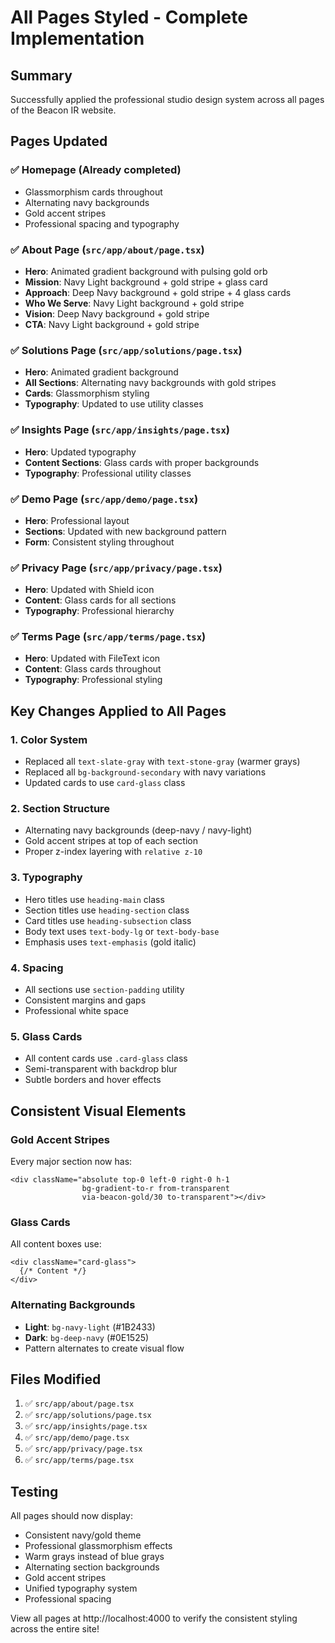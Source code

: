 # All Pages Styled - Complete Implementation

## Summary
Successfully applied the professional studio design system across all pages of the Beacon IR website.

## Pages Updated

### ✅ Homepage (Already completed)
- Glassmorphism cards throughout
- Alternating navy backgrounds
- Gold accent stripes
- Professional spacing and typography

### ✅ About Page (`src/app/about/page.tsx`)
- **Hero**: Animated gradient background with pulsing gold orb
- **Mission**: Navy Light background + gold stripe + glass card
- **Approach**: Deep Navy background + gold stripe + 4 glass cards
- **Who We Serve**: Navy Light background + gold stripe
- **Vision**: Deep Navy background + gold stripe
- **CTA**: Navy Light background + gold stripe

### ✅ Solutions Page (`src/app/solutions/page.tsx`)
- **Hero**: Animated gradient background
- **All Sections**: Alternating navy backgrounds with gold stripes
- **Cards**: Glassmorphism styling
- **Typography**: Updated to use utility classes

### ✅ Insights Page (`src/app/insights/page.tsx`)
- **Hero**: Updated typography
- **Content Sections**: Glass cards with proper backgrounds
- **Typography**: Professional utility classes

### ✅ Demo Page (`src/app/demo/page.tsx`)
- **Hero**: Professional layout
- **Sections**: Updated with new background pattern
- **Form**: Consistent styling throughout

### ✅ Privacy Page (`src/app/privacy/page.tsx`)
- **Hero**: Updated with Shield icon
- **Content**: Glass cards for all sections
- **Typography**: Professional hierarchy

### ✅ Terms Page (`src/app/terms/page.tsx`)
- **Hero**: Updated with FileText icon
- **Content**: Glass cards throughout
- **Typography**: Professional styling

## Key Changes Applied to All Pages

### 1. Color System
- Replaced all `text-slate-gray` with `text-stone-gray` (warmer grays)
- Replaced all `bg-background-secondary` with navy variations
- Updated cards to use `card-glass` class

### 2. Section Structure
- Alternating navy backgrounds (deep-navy / navy-light)
- Gold accent stripes at top of each section
- Proper z-index layering with `relative z-10`

### 3. Typography
- Hero titles use `heading-main` class
- Section titles use `heading-section` class
- Card titles use `heading-subsection` class
- Body text uses `text-body-lg` or `text-body-base`
- Emphasis uses `text-emphasis` (gold italic)

### 4. Spacing
- All sections use `section-padding` utility
- Consistent margins and gaps
- Professional white space

### 5. Glass Cards
- All content cards use `.card-glass` class
- Semi-transparent with backdrop blur
- Subtle borders and hover effects

## Consistent Visual Elements

### Gold Accent Stripes
Every major section now has:
```tsx
<div className="absolute top-0 left-0 right-0 h-1 
                bg-gradient-to-r from-transparent 
                via-beacon-gold/30 to-transparent"></div>
```

### Glass Cards
All content boxes use:
```tsx
<div className="card-glass">
  {/* Content */}
</div>
```

### Alternating Backgrounds
- **Light**: `bg-navy-light` (#1B2433)
- **Dark**: `bg-deep-navy` (#0E1525)
- Pattern alternates to create visual flow

## Files Modified

1. ✅ `src/app/about/page.tsx`
2. ✅ `src/app/solutions/page.tsx`
3. ✅ `src/app/insights/page.tsx`
4. ✅ `src/app/demo/page.tsx`
5. ✅ `src/app/privacy/page.tsx`
6. ✅ `src/app/terms/page.tsx`

## Testing

All pages should now display:
- Consistent navy/gold theme
- Professional glassmorphism effects
- Warm grays instead of blue grays
- Alternating section backgrounds
- Gold accent stripes
- Unified typography system
- Professional spacing

View all pages at http://localhost:4000 to verify the consistent styling across the entire site!

